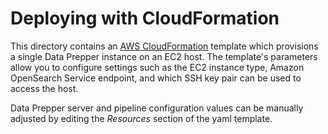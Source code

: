 # Deploying with CloudFormation
This directory contains an [AWS CloudFormation](https://docs.aws.amazon.com/cloudformation/index.html) template which provisions a single Data Prepper instance on an EC2 host. The template's parameters allow you to configure settings such as the EC2 instance type, Amazon OpenSearch Service endpoint, and which SSH key pair can be used to access the host. 

Data Prepper server and pipeline configuration values can be manually adjusted by editing the _Resources_ section of the yaml template.
